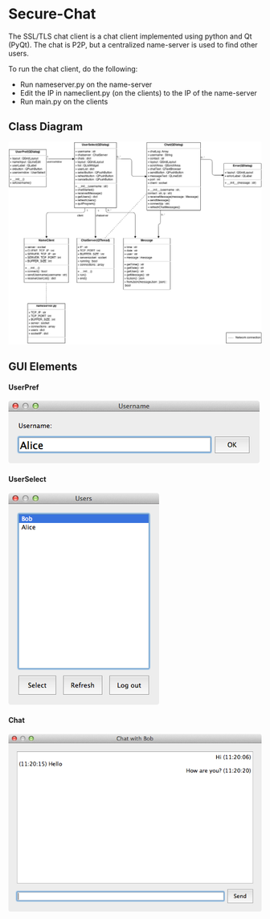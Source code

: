 Secure-Chat
===========

The SSL/TLS chat client is a chat client implemented using python and Qt (PyQt). The chat is P2P, but a centralized name-server is used to find other users.

To run the chat client, do the following:
- Run nameserver.py on the name-server
- Edit the IP in nameclient.py (on the clients) to the IP of the name-server
- Run main.py on the clients


## Class Diagram
![alt tag](images/class_diagram.png)


## GUI Elements

#### UserPref
![alt tag](images/gui/userpref.png)

#### UserSelect
![alt tag](images/gui/userselect.png)

#### Chat
![alt tag](images/gui/chat.png)
